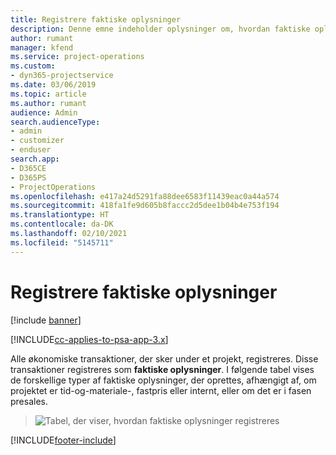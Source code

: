 ```yaml
---
title: Registrere faktiske oplysninger
description: Denne emne indeholder oplysninger om, hvordan faktiske oplysninger registreres.
author: rumant
manager: kfend
ms.service: project-operations
ms.custom:
- dyn365-projectservice
ms.date: 03/06/2019
ms.topic: article
ms.author: rumant
audience: Admin
search.audienceType:
- admin
- customizer
- enduser
search.app:
- D365CE
- D365PS
- ProjectOperations
ms.openlocfilehash: e417a24d5291fa88dee6583f11439eac0a44a574
ms.sourcegitcommit: 418fa1fe9d605b8faccc2d5dee1b04b4e753f194
ms.translationtype: HT
ms.contentlocale: da-DK
ms.lasthandoff: 02/10/2021
ms.locfileid: "5145711"
---
```

# <a name="recording-actuals"></a>Registrere faktiske oplysninger 

[!include [banner](../includes/psa-now-project-operations.md)]

[!INCLUDE[cc-applies-to-psa-app-3.x](../includes/cc-applies-to-psa-app-3x.md)]

Alle økonomiske transaktioner, der sker under et projekt, registreres. Disse transaktioner registreres som **faktiske oplysninger**. I følgende tabel vises de forskellige typer af faktiske oplysninger, der oprettes, afhængigt af, om projektet er tid-og-materiale-, fastpris eller internt, eller om det er i fasen presales.

> ![Tabel, der viser, hvordan faktiske oplysninger registreres](media/advanced-table2.png)


[!INCLUDE[footer-include](../includes/footer-banner.md)]